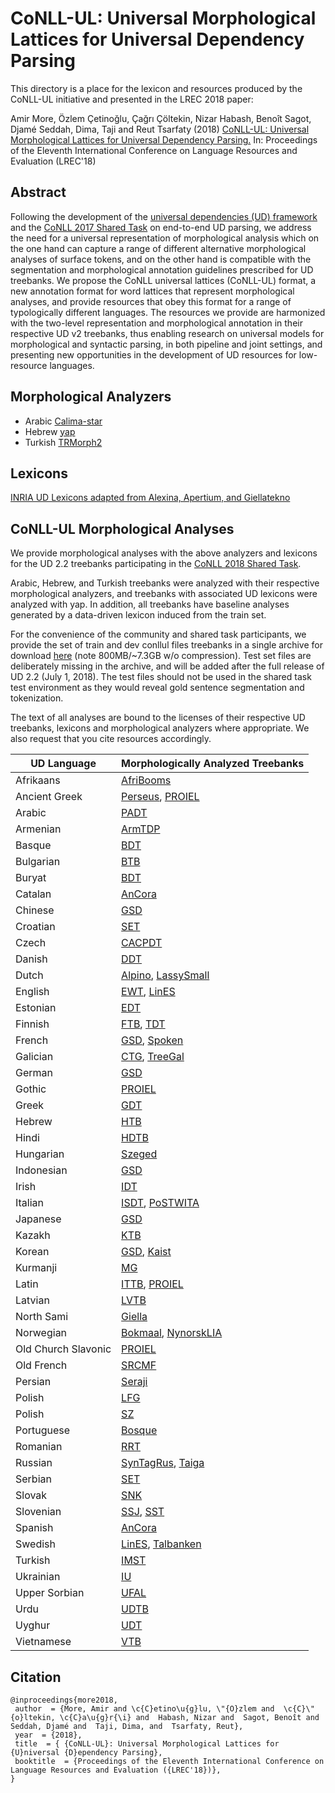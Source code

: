# CoNLL-UL: Universal Morphological Lattices for Universal Dependency Parsing

This directory is a place for the lexicon and resources produced by the CoNLL-UL initiative and presented in the LREC 2018 paper:

Amir More, Özlem Çetinoğlu, Çağrı Çöltekin, Nizar Habash, Benoît Sagot,
Djamé Seddah, Dima, Taji and Reut Tsarfaty (2018)
[CoNLL-UL: Universal Morphological Lattices for Universal Dependency Parsing.](http://coltekin.net/cagri/papers/more2018.pdf)
In: Proceedings of the Eleventh International Conference
on Language Resources and Evaluation (LREC'18) 

## Abstract
Following the development of the [universal dependencies (UD) framework](http://universaldependencies.org) and the [CoNLL 2017 Shared Task](http://universaldependencies.org/conll17/) on end-to-end UD
parsing, we address the need for a universal representation of morphological analysis which on the one hand can capture a range
of different alternative morphological analyses of surface tokens, and on the other hand is compatible with the segmentation and
morphological annotation guidelines prescribed for UD treebanks. We propose the CoNLL universal lattices (CoNLL-UL) format, a
new annotation format for word lattices that represent morphological analyses, and provide resources that obey this format for a range
of typologically different languages. The resources we provide are harmonized with the two-level representation and morphological
annotation in their respective UD v2 treebanks, thus enabling research on universal models for morphological and syntactic parsing,
in both pipeline and joint settings, and presenting new opportunities in the development of UD resources for low-resource languages.

## Morphological Analyzers
* Arabic [Calima-star](https://camel.abudhabi.nyu.edu/calima-star/)
* Hebrew [yap](https://github.com/habeanf/yap)
* Turkish [TRMorph2](https://github.com/coltekin/TRmorph/tree/trmorph2)

## Lexicons
[INRIA UD Lexicons adapted from Alexina, Apertium, and Giellatekno](http://alpage.inria.fr/~sagot/udlexicons.html)

## CoNLL-UL Morphological Analyses
We provide morphological analyses with the above analyzers and lexicons for the UD 2.2 treebanks participating in the [CoNLL 2018 Shared Task](http://universaldependencies.org/conll18/data.html).

Arabic, Hebrew, and Turkish treebanks were analyzed with their respective morphological analyzers, and treebanks with associated UD lexicons were analyzed with yap. In addition, all treebanks have baseline analyses generated by a data-driven lexicon induced from the train set.

For the convenience of the community and shared task participants, we provide the set of train and dev conllul files treebanks in a single archive for download [here](https://storage.googleapis.com/conllul/ud22st2018conllul.tar.gz) (note 800MB/~7.3GB w/o compression). Test set files are deliberately missing in the archive, and will be added after the full release of UD 2.2 (July 1, 2018). The test files should not be used in the shared task test environment as they would reveal gold sentence segmentation and tokenization.

The text of all analyses are bound to the licenses of their respective UD treebanks, lexicons and morphological analyzers where appropriate. We also request that you cite resources accordingly.

| UD Language         | Morphologically Analyzed Treebanks                                                                                          |
|---------------------|-----------------------------------------------------------------------------------------------------------------------------|
| Afrikaans           | [AfriBooms](https://github.com/conllul/UL_Afrikaans-AfriBooms)                                                              |
| Ancient Greek       | [Perseus](https://github.com/conllul/UL_Ancient_Greek-Perseus), [PROIEL](https://github.com/conllul/UL_Ancient_Greek-PROIEL)|
| Arabic              | [PADT](https://github.com/conllul/UL_Arabic-PADT)                                                                           |
| Armenian            | [ArmTDP](https://github.com/conllul/UL_Armenian-ArmTDP)                                                                     |
| Basque              | [BDT](https://github.com/conllul/UL_Basque-BDT)                                                                             |
| Bulgarian           | [BTB](https://github.com/conllul/UL_Bulgarian-BTB)                                                                          |
| Buryat              | [BDT](https://github.com/conllul/UL_Buryat-BDT)                                                                             |
| Catalan             | [AnCora](https://github.com/conllul/UL_Catalan-AnCora)                                                                      |
| Chinese             | [GSD](https://github.com/conllul/UL_Chinese-GSD)                                                                            |
| Croatian            | [SET](https://github.com/conllul/UL_Croatian-SET)                                                                           |
| Czech               | [CAC](https://github.com/conllul/UL_Czech-CAC)[PDT](https://github.com/conllul/UL_Czech-PDT)                                |
| Danish              | [DDT](https://github.com/conllul/UL_Danish-DDT)                                                                             |
| Dutch               | [Alpino](https://github.com/conllul/UL_Dutch-Alpino), [LassySmall](https://github.com/conllul/UL_Dutch-LassySmall)          |
| English             | [EWT](https://github.com/conllul/UL_English-EWT), [LinES](https://github.com/conllul/UL_English-LinES)                      |
| Estonian            | [EDT](https://github.com/conllul/UL_Estonian-EDT)                                                                           |
| Finnish             | [FTB](https://github.com/conllul/UL_Finnish-FTB), [TDT](https://github.com/conllul/UL_Finnish-TDT)                          |
| French              | [GSD](https://github.com/conllul/UL_French-GSD), [Spoken](https://github.com/conllul/UL_French-Spoken)                      |
| Galician            | [CTG](https://github.com/conllul/UL_Galician-CTG), [TreeGal](https://github.com/conllul/UL_Galician-TreeGal)                |
| German              | [GSD](https://github.com/conllul/UL_German-GSD)                                                                             |
| Gothic              | [PROIEL](https://github.com/conllul/UL_Gothic-PROIEL)                                                                       |
| Greek               | [GDT](https://github.com/conllul/UL_Greek-GDT)                                                                              |
| Hebrew              | [HTB](https://github.com/conllul/UL_Hebrew-HTB)                                                                             |
| Hindi               | [HDTB](https://github.com/conllul/UL_Hindi-HDTB)                                                                            |
| Hungarian           | [Szeged](https://github.com/conllul/UL_Hungarian-Szeged)                                                                    |
| Indonesian          | [GSD](https://github.com/conllul/UL_Indonesian-GSD)                                                                         |
| Irish               | [IDT](https://github.com/conllul/UL_Irish-IDT)                                                                              |
| Italian             | [ISDT](https://github.com/conllul/UL_Italian-ISDT), [PoSTWITA](https://github.com/conllul/UL_Italian-PoSTWITA)              |
| Japanese            | [GSD](https://github.com/conllul/UL_Japanese-GSD)                                                                           |
| Kazakh              | [KTB](https://github.com/conllul/UL_Kazakh-KTB)                                                                             |
| Korean              | [GSD](https://github.com/conllul/UL_Korean-GSD), [Kaist](https://github.com/conllul/UL_Korean-Kaist)                        |
| Kurmanji            | [MG](https://github.com/conllul/UL_Kurmanji-MG)                                                                             |
| Latin               | [ITTB](https://github.com/conllul/UL_Latin-ITTB), [PROIEL](https://github.com/conllul/UL_Latin-PROIEL)                      |
| Latvian             | [LVTB](https://github.com/conllul/UL_Latvian-LVTB)                                                                          |
| North Sami          | [Giella](https://github.com/conllul/UL_North_Sami-Giella)                                                                   |
| Norwegian           | [Bokmaal](https://github.com/conllul/UL_Norwegian-Bokmaal), [NynorskLIA](https://github.com/conllul/UL_Norwegian-NynorskLIA)|
| Old Church Slavonic | [PROIEL](https://github.com/conllul/UL_Old_Church_Slavonic-PROIEL)                                                          |
| Old French          | [SRCMF](https://github.com/conllul/UL_Old_French-SRCMF)                                                                     |
| Persian             | [Seraji](https://github.com/conllul/UL_Persian-Seraji)                                                                      |
| Polish              | [LFG](https://github.com/conllul/UL_Polish-LFG)                                                                             |
| Polish              | [SZ](https://github.com/conllul/UL_Polish-SZ)                                                                               |
| Portuguese          | [Bosque](https://github.com/conllul/UL_Portuguese-Bosque)                                                                   |
| Romanian            | [RRT](https://github.com/conllul/UL_Romanian-RRT)                                                                           |
| Russian             | [SynTagRus](https://github.com/conllul/UL_Russian-SynTagRus), [Taiga](https://github.com/conllul/UL_Russian-Taiga)          |
| Serbian             | [SET](https://github.com/conllul/UL_Serbian-SET)                                                                            |
| Slovak              | [SNK](https://github.com/conllul/UL_Slovak-SNK)                                                                             |
| Slovenian           | [SSJ](https://github.com/conllul/UL_Slovenian-SSJ), [SST](https://github.com/conllul/UL_Slovenian-SST)                      |
| Spanish             | [AnCora](https://github.com/conllul/UL_Spanish-AnCora)                                                                      |
| Swedish             | [LinES](https://github.com/conllul/UL_Swedish-LinES), [Talbanken](https://github.com/conllul/UL_Swedish-Talbanken)          |
| Turkish             | [IMST](https://github.com/conllul/UL_Turkish-IMST)                                                                          |
| Ukrainian           | [IU](https://github.com/conllul/UL_Ukrainian-IU)                                                                            |
| Upper Sorbian       | [UFAL](https://github.com/conllul/UL_Upper_Sorbian-UFAL)                                                                    |
| Urdu                | [UDTB](https://github.com/conllul/UL_Urdu-UDTB)                                                                             |
| Uyghur              | [UDT](https://github.com/conllul/UL_Uyghur-UDT)                                                                             |
| Vietnamese          | [VTB](https://github.com/conllul/UL_Vietnamese-VTB)                                                                         |

## Citation
```
@inproceedings{more2018,
 author  = {More, Amir and \c{C}etino\u{g}lu, \"{O}zlem and  \c{C}\"{o}ltekin, \c{C}a\u{g}r{\i} and  Habash, Nizar and  Sagot, Benoît and  Seddah, Djamé and  Taji, Dima, and  Tsarfaty, Reut},
 year  = {2018},
 title  = { {CoNLL-UL}: Universal Morphological Lattices for {U}niversal {D}ependency Parsing},
 booktitle  = {Proceedings of the Eleventh International Conference on Language Resources and Evaluation ({LREC'18})},
}
```

